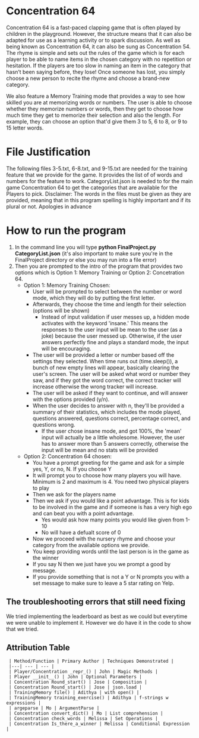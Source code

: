 # Concentration 64
Concentration 64 is a fast-paced clapping game that is often played by children 
in the playground. However, the structure means that it can also be adapted for 
use as a learning activity or to spark discussion. As well as being known as 
Concentration 64, it can also be sung as Concentration 54. The rhyme is simple 
and sets out the rules of the game which is for each player to be able to name 
items in the chosen category with no repetition or hesitation. If the players 
are too slow in naming an item in the category that hasn’t been saying before, 
they lose! Once someone has lost, you simply choose a new person to recite the 
rhyme and choose a brand-new category. 

We also feature a Memory Training mode that provides a way to see how skilled
you are at memorizing words or numbers. The user is able to choose whether 
they memorize numbers or words, then they get to choose how much time
they get to memorize their selection and also the length. For example,
they can choose an option that'd give them 3 to 5, 6 to 8, or 9 to 15 letter words.


# File Justification
The following files 3-5.txt, 6-8.txt, and 9-15.txt are needed for the training 
feature that we provide for the game. It provides the list of of words and 
numbers for the feature to work.
CategoryList.json is  needed to for the main game Concentration 64 to get the 
categories that are available for the Players to pick.
Disclaimer: The words in the files must be given as they are provided, meaning 
that in this program spelling is highly important and if its plural or not. 
Apologies in advance

# How to run the program
1. In the command line you will type **python FinalProject.py CategoryList.json** (it's also important to make sure you're
in the FinalProject directory or else you may run into a file error)
2. Then you are prompted to the intro of the program that provides two options 
which is Option 1: Memory Training or Option 2: Concetration 64.
    - Option 1: Memory Training Chosen:
        - User will be prompted to select between the number or word mode, which they will do by putting the first letter.
        - Afterwards, they choose the time and length for their selection (options will be shown)
            - Instead of input validation if user messes up, a hidden mode activates with the keyword 'insane.' 
            This means the responses to the user input will be mean to the user (as a joke) because the user messed up.
            Otherwise, if the user answers perfectly fine and plays a standard mode, the input will be encouraging.
        - The user will be provided a letter or number based off the settings they selected. When time runs out (time.sleep()), 
        a bunch of new empty lines will appear, basically clearing the user's screen. The user will be asked what word or number
        they saw, and if they got the word correct, the correct tracker will increase otherwise the wrong tracker will increase.
        - The user will be asked if they want to continue, and will answer with the options provided (y/n).
        - When the user decides to answer with n, they'll be provided a summary of their statistics, which includes the mode played, questions answered, questions correct, percentage correct, and questions wrong.
            - If the user chose insane mode, and got 100%, the 'mean' input will actually be a little wholesome. However,
            the user has to answer more than 5 answers correctly, otherwise the input will be mean and no stats will be provided
    - Option 2: Concentration 64 chosen:
        - You have a prompt greeting for the game and ask for a simple yes, Y, or 
          no, N. If you choose Y
        - It will prompt you to choose how many players you will have. Minimum is 2
         and maximum is 4. You need two physical players to play
        - Then we ask for the players name
        - Then we ask if you would like a point advantage. This is for kids to be 
          involved in the game and if someone is has a very high ego and can beat 
          you with a point advantage.
          - Yes would ask how many points you would like given from 1-10
          - No will have a defualt score of 0
        - Now we proceed with the nursery rhyme and choose your category from
          the available options we provide.
        - You keep providing words until the last person is in the game as the 
          winner
        - If you say N then we just have you we prompt a good by message.
        - If you provide something that is not a Y or N prompts you with a set
         message to make sure to leave a 5 star rating on Yelp.

## The troubleshooting errors that still need fixing
We tried implementing the leaderboard as best as we could but everytime we were 
unable to implement it. However we do have it in the code to show that we tried.

## Attribution Table
     | Method/Function | Primary Author | Techniques Demonstrated |
     |---| --- | --- |
     | Player/Concentration _repr_() | John | Magic Methods |
     | Player __init__() | John | Optional Parameters |
     | Concentration Round_start() | Jose | Composition |
     | Concentration Round_start() | Jose | json.load |
     | TrainingMemory file() | Adithya | with open() |
     | TrainingMemory training_exercise() | Adithya | f-strings w expressions |
     | argeparse | Mo | ArgumentParse |
     | Concentration convert_dict() | Mo | List comprehension |
     | Concentration check_words | Melissa | Set Operations |
     | Concentration Is_there_a_winner | Melissa | Conditional Expression |


